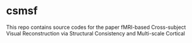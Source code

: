 # csmsf
This repo contains source codes for the paper fMRI-based Cross-subject Visual Reconstruction via Structural Consistency and Multi-scale Cortical
